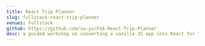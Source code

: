 ```yaml
---
title: React Trip Planner
slug: fullstack-react-trip-planner
venues: Fullstack
github: https://github.com/sw-yx/FSA-React-Trip-Planner
desc: a guided workshop on converting a vanilla JS app into React for the first time.
---
```

